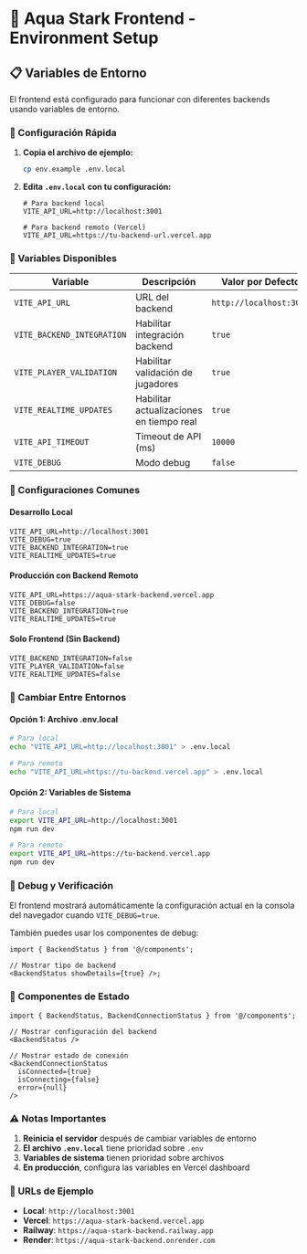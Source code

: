 # 🌊 Aqua Stark Frontend - Environment Setup

## 📋 Variables de Entorno

El frontend está configurado para funcionar con diferentes backends usando variables de entorno.

### 🔧 Configuración Rápida

1. **Copia el archivo de ejemplo:**

   ```bash
   cp env.example .env.local
   ```

2. **Edita `.env.local` con tu configuración:**

   ```env
   # Para backend local
   VITE_API_URL=http://localhost:3001

   # Para backend remoto (Vercel)
   VITE_API_URL=https://tu-backend-url.vercel.app
   ```

### 📝 Variables Disponibles

| Variable                   | Descripción                              | Valor por Defecto       | Ejemplo                             |
| -------------------------- | ---------------------------------------- | ----------------------- | ----------------------------------- |
| `VITE_API_URL`             | URL del backend                          | `http://localhost:3001` | `https://api.aqua-stark.vercel.app` |
| `VITE_BACKEND_INTEGRATION` | Habilitar integración backend            | `true`                  | `false`                             |
| `VITE_PLAYER_VALIDATION`   | Habilitar validación de jugadores        | `true`                  | `false`                             |
| `VITE_REALTIME_UPDATES`    | Habilitar actualizaciones en tiempo real | `true`                  | `false`                             |
| `VITE_API_TIMEOUT`         | Timeout de API (ms)                      | `10000`                 | `15000`                             |
| `VITE_DEBUG`               | Modo debug                               | `false`                 | `true`                              |

### 🚀 Configuraciones Comunes

#### **Desarrollo Local**

```env
VITE_API_URL=http://localhost:3001
VITE_DEBUG=true
VITE_BACKEND_INTEGRATION=true
VITE_REALTIME_UPDATES=true
```

#### **Producción con Backend Remoto**

```env
VITE_API_URL=https://aqua-stark-backend.vercel.app
VITE_DEBUG=false
VITE_BACKEND_INTEGRATION=true
VITE_REALTIME_UPDATES=true
```

#### **Solo Frontend (Sin Backend)**

```env
VITE_BACKEND_INTEGRATION=false
VITE_PLAYER_VALIDATION=false
VITE_REALTIME_UPDATES=false
```

### 🔄 Cambiar Entre Entornos

#### **Opción 1: Archivo .env.local**

```bash
# Para local
echo "VITE_API_URL=http://localhost:3001" > .env.local

# Para remoto
echo "VITE_API_URL=https://tu-backend.vercel.app" > .env.local
```

#### **Opción 2: Variables de Sistema**

```bash
# Para local
export VITE_API_URL=http://localhost:3001
npm run dev

# Para remoto
export VITE_API_URL=https://tu-backend.vercel.app
npm run dev
```

### 🐛 Debug y Verificación

El frontend mostrará automáticamente la configuración actual en la consola del navegador cuando `VITE_DEBUG=true`.

También puedes usar los componentes de debug:

```tsx
import { BackendStatus } from '@/components';

// Mostrar tipo de backend
<BackendStatus showDetails={true} />;
```

### 📱 Componentes de Estado

```tsx
import { BackendStatus, BackendConnectionStatus } from '@/components';

// Mostrar configuración del backend
<BackendStatus />

// Mostrar estado de conexión
<BackendConnectionStatus
  isConnected={true}
  isConnecting={false}
  error={null}
/>
```

### ⚠️ Notas Importantes

1. **Reinicia el servidor** después de cambiar variables de entorno
2. **El archivo `.env.local`** tiene prioridad sobre `.env`
3. **Variables de sistema** tienen prioridad sobre archivos
4. **En producción**, configura las variables en Vercel dashboard

### 🔗 URLs de Ejemplo

- **Local**: `http://localhost:3001`
- **Vercel**: `https://aqua-stark-backend.vercel.app`
- **Railway**: `https://aqua-stark-backend.railway.app`
- **Render**: `https://aqua-stark-backend.onrender.com`
